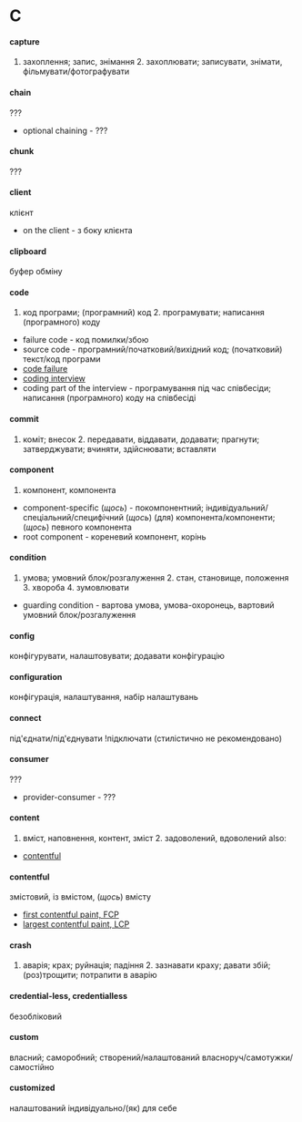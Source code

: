 # C

#### capture
1. захоплення; запис, знімання 2. захоплювати; записувати, знімати, фільмувати/фотографувати

#### chain
???
  - optional chaining - ???

#### chunk
???

#### client
клієнт
  - on the client - з боку клієнта

#### clipboard
буфер обміну

#### code
1. код програми; (програмний) код 2. програмувати; написання (програмного) коду
  - failure code - код помилки/збою
  - source code - програмний/початковий/вихідний код; (початковий) текст/код програми
  - [code failure](./F.md#failure)
  - [coding interview](./I.md#interview)
  - coding part of the interview - програмування під час співбесіди; написання (програмного) коду на співбесіді

#### commit
1. коміт; внесок 2. передавати, віддавати, додавати; прагнути; затверджувати; вчиняти, здійснювати; вставляти

#### component
1. компонент, компонента
  - component-specific (*щось*) - покомпонентний; індивідуальний/спеціальний/специфічний (*щось*) (для) компонента/компоненти; (*щось*) певного компонента
  - root component - кореневий компонент, корінь

#### condition
1. умова; умовний блок/розгалуження 2. стан, становище, положення 3. хвороба 4. зумовлювати
  - guarding condition - вартова умова, умова-охоронець, вартовий умовний блок/розгалуження

#### config
конфігурувати, налаштовувати; додавати конфігурацію 

#### configuration
конфігурація, налаштування, набір налаштувань

#### connect
під'єднати/під'єднувати
!підключати (стилістично не рекомендовано)

#### consumer
???
  - provider-consumer - ???

#### content
1. вміст, наповнення, контент, зміст 2. задоволений, вдоволений
  also:
  - [contentful](./C.md#contentful)

#### contentful
змістовий, із вмістом, (*щось*) вмісту
  - [first contentful paint, FCP](./P.md#paint)
  - [largest contentful paint, LCP](./P.md#paint) 

#### crash
1. аварія; крах; руйнація; падіння 2. зазнавати краху; давати збій; (роз)трощити; потрапити в аварію

#### credential-less, credentialless
безобліковий

#### custom
власний; саморобний; створений/налаштований власноруч/самотужки/самостійно

#### customized
налаштований індивідуально/(як) для себе
